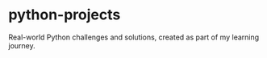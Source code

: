 # python-projects
Real-world Python challenges and solutions, created as part of my learning journey.

